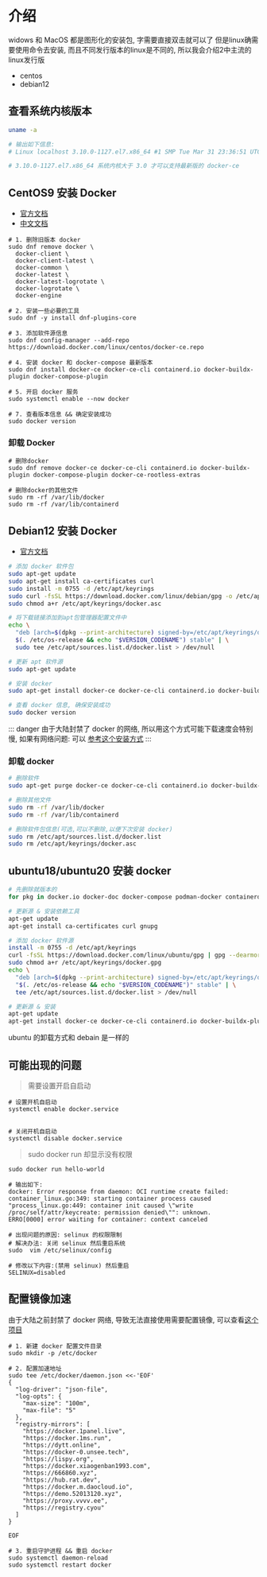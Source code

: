 # 介绍

widows 和 MacOS 都是图形化的安装包, 字需要直接双击就可以了
但是linux确需要使用命令去安装, 而且不同发行版本的linux是不同的, 所以我会介绍2中主流的linux发行版

- centos
- debian12

## 查看系统内核版本

```sh
uname -a

# 输出如下信息:
# Linux localhost 3.10.0-1127.el7.x86_64 #1 SMP Tue Mar 31 23:36:51 UTC 2020 x86_64 x86_64 x86_64 GNU/Linux

# 3.10.0-1127.el7.x86_64 系统内核大于 3.0 才可以支持最新版的 docker-ce
```

## CentOS9 安装 Docker

- [官方文档](https://docs.docker.com/engine/install/centos/)
- [中文文档](https://dockerdocs.cn/get-started/overview/index.html)

```shell
# 1. 删除旧版本 docker
sudo dnf remove docker \
  docker-client \
  docker-client-latest \
  docker-common \
  docker-latest \
  docker-latest-logrotate \
  docker-logrotate \
  docker-engine

# 2. 安装一些必要的工具
sudo dnf -y install dnf-plugins-core

# 3. 添加软件源信息
sudo dnf config-manager --add-repo https://download.docker.com/linux/centos/docker-ce.repo

# 4. 安装 docker 和 docker-compose 最新版本
sudo dnf install docker-ce docker-ce-cli containerd.io docker-buildx-plugin docker-compose-plugin

# 5. 开启 docker 服务
sudo systemctl enable --now docker

# 7. 查看版本信息 && 确定安装成功
sudo docker version
```

### 卸载 Docker

```shell
# 删除docker
sudo dnf remove docker-ce docker-ce-cli containerd.io docker-buildx-plugin docker-compose-plugin docker-ce-rootless-extras

# 删除docker的其他文件
sudo rm -rf /var/lib/docker
sudo rm -rf /var/lib/containerd
```

## Debian12 安装 Docker

- [官方文档](https://docs.docker.com/engine/install/debian/)

```sh
# 添加 docker 软件包
sudo apt-get update
sudo apt-get install ca-certificates curl
sudo install -m 0755 -d /etc/apt/keyrings
sudo curl -fsSL https://download.docker.com/linux/debian/gpg -o /etc/apt/keyrings/docker.asc
sudo chmod a+r /etc/apt/keyrings/docker.asc

# 将下载链接添加到apt包管理器配置文件中
echo \
  "deb [arch=$(dpkg --print-architecture) signed-by=/etc/apt/keyrings/docker.asc] https://download.docker.com/linux/debian \
  $(. /etc/os-release && echo "$VERSION_CODENAME") stable" | \
  sudo tee /etc/apt/sources.list.d/docker.list > /dev/null

# 更新 apt 软件源
sudo apt-get update

# 安装 docker
sudo apt-get install docker-ce docker-ce-cli containerd.io docker-buildx-plugin docker-compose-plugin

# 查看 docker 信息, 确保安装成功
sudo docker version
```

::: danger
由于大陆封禁了 docker 的网络, 所以用这个方式可能下载速度会特别慢, 如果有网络问题: 可以 [参考这个安装方式](https://mirrors.tuna.tsinghua.edu.cn/help/docker-ce/)
:::

### 卸载 docker

```sh
# 删除软件
sudo apt-get purge docker-ce docker-ce-cli containerd.io docker-buildx-plugin docker-compose-plugin docker-ce-rootless-extras

# 删除其他文件
sudo rm -rf /var/lib/docker
sudo rm -rf /var/lib/containerd

# 删除软件包信息(可选,可以不删除,以便下次安装 docker)
sudo rm /etc/apt/sources.list.d/docker.list
sudo rm /etc/apt/keyrings/docker.asc
```

## ubuntu18/ubuntu20 安装 docker

```sh
# 先删除就版本的
for pkg in docker.io docker-doc docker-compose podman-docker containerd runc; do apt-get remove $pkg; done

# 更新源 & 安装依赖工具
apt-get update
apt-get install ca-certificates curl gnupg

# 添加 docker 软件源
install -m 0755 -d /etc/apt/keyrings
curl -fsSL https://download.docker.com/linux/ubuntu/gpg | gpg --dearmor -o /etc/apt/keyrings/docker.gpg
sudo chmod a+r /etc/apt/keyrings/docker.gpg
echo \
  "deb [arch=$(dpkg --print-architecture) signed-by=/etc/apt/keyrings/docker.gpg] https://mirrors.tuna.tsinghua.edu.cn/docker-ce/linux/ubuntu \
  "$(. /etc/os-release && echo "$VERSION_CODENAME")" stable" | \
  tee /etc/apt/sources.list.d/docker.list > /dev/null

# 更新源 & 安装
apt-get update
apt-get install docker-ce docker-ce-cli containerd.io docker-buildx-plugin docker-compose-plugin
```

ubuntu 的卸载方式和 debain 是一样的

## 可能出现的问题

> 需要设置开启自启动

```shell
# 设置开机自启动
systemctl enable docker.service


# 关闭开机自启动
systemctl disable docker.service
```

> sudo docker run 却显示没有权限

```shell
sudo docker run hello-world

# 输出如下:
docker: Error response from daemon: OCI runtime create failed: container_linux.go:349: starting container process caused "process_linux.go:449: container init caused \"write /proc/self/attr/keycreate: permission denied\"": unknown.
ERRO[0000] error waiting for container: context canceled

# 出现问题的原因: selinux 的权限限制
# 解决办法: 关闭 selinux 然后重启系统
sudo  vim /etc/selinux/config

# 修改以下内容:(禁用 selinux) 然后重启
SELINUX=disabled
```

## 配置镜像加速

由于大陆之前封禁了 docker 网络, 导致无法直接使用需要配置镜像, 可以查看[这个项目](https://github.com/dongyubin/DockerHub)

```shell
# 1. 新建 docker 配置文件目录
sudo mkdir -p /etc/docker

# 2. 配置加速地址
sudo tee /etc/docker/daemon.json <<-'EOF'
{
  "log-driver": "json-file",
  "log-opts": {
    "max-size": "100m",
    "max-file": "5"
  },
  "registry-mirrors": [
    "https://docker.1panel.live",
    "https://docker.1ms.run",
    "https://dytt.online",
    "https://docker-0.unsee.tech",
    "https://lispy.org",
    "https://docker.xiaogenban1993.com",
    "https://666860.xyz",
    "https://hub.rat.dev",
    "https://docker.m.daocloud.io",
    "https://demo.52013120.xyz",
    "https://proxy.vvvv.ee",
    "https://registry.cyou"
  ]
}

EOF

# 3. 重启守护进程 && 重启 docker
sudo systemctl daemon-reload
sudo systemctl restart docker
```
